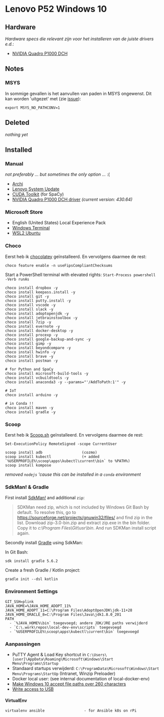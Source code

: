 # Lenovo P52 Windows 10

## Hardware

_Hardware specs die relevant zijn voor het installeren van de juiste drivers e.d._:

- [NVIDIA Quadro P1000 DCH](https://www.nvidia.com/Download/index.aspx?lang=en-us)

## Notes


### MSYS

In sommige gevallen is het aanvullen van paden in MSYS ongewenst.
Dit kan worden 'uitgezet' met (zie [issue](https://github.com/git-for-windows/git/issues/577#issuecomment-166118846)):

`export MSYS_NO_PATHCONV=1`


## Deleted

_nothing yet_

## Installed

### Manual

_not preferably ... but sometimes the only option ..._ :(

- [Archi](https://www.archimatetool.com/download/)
- [Lenovo System Update](https://support.lenovo.com/nl/en/downloads/ds012808)
- [CUDA Toolkit](https://developer.nvidia.com/cuda-toolkit) (for SpaCy)
- [NVIDIA Quadro P1000 DCH driver](https://www.nvidia.com/Download/index.aspx?lang=en-us) _(current version: 430.64)_

### Microsoft Store

- English (United States) Local Experience Pack
- [Windows Terminal](https://github.com/microsoft/terminal)
- [WSL2 Ubuntu](wsl_ubuntu/)

### Choco

Eerst heb ik [chocolatey](https://chocolatey.org/) geïnstalleerd. En vervolgens daarmee de rest:

`choco feature enable -n useFipsCompliantChecksums`

Start a PowerShell terminal with elevated rights: `Start-Process powershell -Verb runAs`

```
choco install dropbox -y
choco install keepass.install -y
choco install git -y
choco install putty.install -y
choco install vscode -y
choco install slack -y
choco install adoptopenjdk -y
choco install jetbrainstoolbox -y
choco install 7zip -y
choco install evernote -y
choco install docker-desktop -y
choco install procexp -y
choco install google-backup-and-sync -y
choco install gimp -y
choco install beyondcompare -y
choco install hwinfo -y
choco install brave -y
choco install postman -y

# for Python and SpaCy
choco install microsoft-build-tools -y
choco install vcbuildtools -y
choco install anaconda3 -y --params="'/AddToPath:1'" -y

# IoT
choco install arduino -y

# in Conda !!
choco install maven -y
choco install gradle -y
```

### Scoop

Eerst heb ik [Scoop.sh](https://scoop.sh/) geïnstalleerd. En vervolgens daarmee de rest:

`Set-ExecutionPolicy RemoteSigned -scope CurrentUser`

```
scoop install adb                  (cozmo)
scoop install kubectl              (+ added `%USERPROFILE%\scoop\apps\kubectl\current\bin` to %PATH%)
scoop install kompose
```

_removed `nodejs` 'cause this can be installed in a `conda` environment_


### SdkMan! & Gradle

First install [SdkMan!](https://sdkman.io/) and additional `zip`:

> SDKMan need zip, which is not included by Windows Git Bash by default. To resolve this, go to https://sourceforge.net/projects/gnuwin32/files/ and find zip in the list. Download zip-3.0-bin.zip and extract zip.exe in the bin folder. Copy it to *c:\Program Files\Git\usr\bin*. And run SDKMan install script again.

Secondly install [Gradle](https://gradle.org/install/) using SdkMan:

In Git Bash:

```
sdk install gradle 5.6.2
```

Create a fresh Gradle / Kotlin project:

```
gradle init --dsl kotlin
```


### Environment Settings

    GIT_SSH=plink
    JAVA_HOME=%JAVA_HOME_ADOPT_11%
    JAVA_HOME_ADOPT_11=C:\Program Files\AdoptOpenJDK\jdk-11+28
    JAVA_HOME_ORACLE_8=C:\Program Files\Java\jdk1.8.0_201
    PATH
      - `%JAVA_HOME%\bin` toegevoegd; andere JDK/JRE paths verwijderd
      - `C:\.work\repos\local-dev-env\scripts` toegevoegd
      - `%USERPROFILE%\scoop\apps\kubectl\current\bin` toegevoegd

### Aanpassingen

- PuTTY Agent & Load Key shortcut in `C:\Users\[user]\AppData\Roaming\Microsoft\Windows\Start Menu\Programs\Startup`
- Standaard startups verwijderd: `C:\ProgramData\Microsoft\Windows\Start Menu\Programs\StartUp` (Intranet, Winzip Preloader)
- Docker local user: (see internal documentation of local-docker-env)
- [Make Windows 10 accept file paths over 260 characters](https://www.howtogeek.com/266621/how-to-make-windows-10-accept-file-paths-over-260-characters/)
- [Write access to USB](https://www.tenforums.com/tutorials/96998-deny-write-access-removable-drives-not-protected-bitlocker.html)


#### VirtualEnv

```
virtualenv ansible                  - for Ansible k8s on rPi
```
